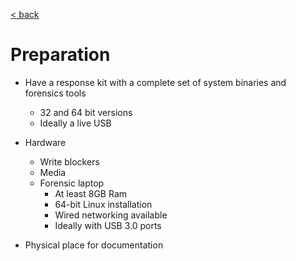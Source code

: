 [< back](../README.md)

# Preparation
- Have a response kit with a complete set of system binaries and forensics tools
    - 32 and 64 bit versions
    - Ideally a live USB

- Hardware
    - Write blockers
    - Media
    - Forensic laptop
        - At least 8GB Ram
        - 64-bit Linux installation
        - Wired networking available
        - Ideally with USB 3.0 ports

- Physical place for documentation
